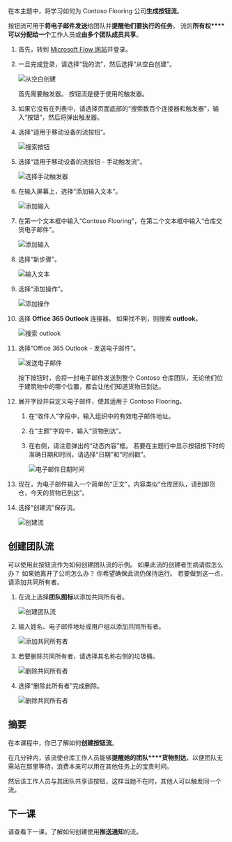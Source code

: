 在本主题中，将学习如何为 Contoso Flooring 公司**生成按钮流**。 

按钮流可用于**将电子邮件发送**给团队并**提醒他们要执行的任务**。 流的**所有权****可以分配给一个**工作人员或**由多个团队成员共享**。  

1. 首先，转到 [Microsoft Flow 网站](https://ms.flow.microsoft.com)并登录。
2. 一旦完成登录，请选择“我的流”，然后选择“从空白创建”。
   
    ![从空白创建](./media/learning-create-button-flow/2-create-from-blank.png)
   
    首先需要触发器。 按钮流是便于使用的触发器。 
3. 如果它没有在列表中，请选择页面底部的“搜索数百个连接器和触发器”，输入“按钮”，然后将弹出触发器。 
4. 选择“适用于移动设备的流按钮”。
   
    ![搜索按钮](./media/learning-create-button-flow/3-button-flow.png) 
5. 选择“适用于移动设备的流按钮 - 手动触发流”。
   
    ![选择手动触发器](./media/learning-create-button-flow/4-press-it.png)
6. 在输入屏幕上，选择“添加输入文本”。
   
    ![添加输入](./media/learning-create-button-flow/5-add-input.png)
7. 在第一个文本框中输入“Contoso Flooring”，在第二个文本框中输入“仓库交货电子邮件”。
   
    ![添加输入](./media/learning-create-button-flow/6-text-for-flow.png)
8. 选择“新步骤”。 
   
    ![输入文本](./media/learning-create-button-flow/7-input-description.png)
9. 选择“添加操作”。 
   
    ![添加操作](./media/learning-create-button-flow/8-add-an-action.png)
10. 选择 **Office 365 Outlook** 连接器。 如果找不到，则搜索 **outlook**。
    
     ![搜索 outlook](./media/learning-create-button-flow/9-search-outlook.png)
11. 选择“Office 365 Outlook - 发送电子邮件”。
    
     ![发送电子邮件](./media/learning-create-button-flow/10-send-email.png)
    
     按下按钮时，会将一封电子邮件发送到整个 Contoso 仓库团队，无论他们位于建筑物中的哪个位置，都会让他们知道货物已到达。
12. 展开字段并自定义电子邮件，使其适用于 Contoso Flooring。
    
    1. 在“收件人”字段中，输入组织中的有效电子邮件地址。
    2. 在“主题”字段中，输入“货物到达”。 
    3. 在右侧，请注意弹出的“动态内容”框。 若要在主题行中显示按钮按下时的准确日期和时间，请选择“日期”和“时间戳”。 
       
        ![电子邮件日期时间](./media/learning-create-button-flow/11-email-date-time.png)
13. 现在，为电子邮件输入一个简单的“正文”，内容类似“仓库团队，请到卸货仓，今天的货物已到达”。
14. 选择“创建流”保存流。
    
     ![创建流](./media/learning-create-button-flow/12-create-flow.png)

## <a name="create-a-team-flow"></a>创建团队流
可以使用此按钮流作为如何创建团队流的示例。 如果此流的创建者生病请假怎么办？ 如果她离开了公司怎么办？ 你希望确保此流仍保持运行。 若要做到这一点，请添加共同所有者。

1. 在流上选择**团队图标**以添加共同所有者。
   
    ![创建团队流](./media/learning-create-button-flow/13-create-team-flow.png) 
2. 输入姓名、电子邮件地址或用户组以添加共同所有者。
   
    ![添加共同所有者](./media/learning-create-button-flow/14-add-co-owners.png)
3. 若要删除共同所有者，请选择其名称右侧的垃圾桶。
   
    ![删除共同所有者](./media/learning-create-button-flow/15-remove-co-owners.png)
4. 选择“删除此所有者”完成删除。
   
    ![删除共同所有者](./media/learning-create-button-flow/16-agree-to-remove.png)

## <a name="summary"></a>摘要
在本课程中，你已了解如何**创建按钮流**。 

在几分钟内，该流使仓库工作人员能够**提醒她的团队****货物到达**，以便团队无需站在那里等待，浪费本来可以用在其他任务上的宝贵时间。 

然后该工作人员与其团队共享该按钮，这样当她不在时，其他人可以触发同一个流。

## <a name="next-lesson"></a>下一课
请查看下一课，了解如何创建使用**推送通知**的流。

